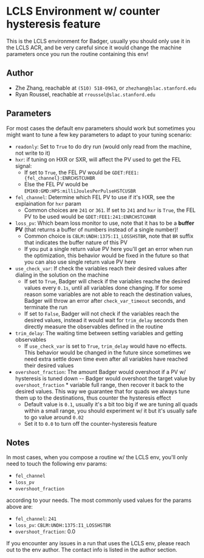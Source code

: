 # LCLS Environment w/ counter hysteresis feature

This is the LCLS environment for Badger, usually you should only use it in the LCLS ACR, and be very careful since it would change the machine parameters once you run the routine containing this env!

## Author

- Zhe Zhang, reachable at `(510) 518-0963`, or `zhezhang@slac.stanford.edu`
- Ryan Roussel, reachable at `rroussel@slac.stanford.edu`

## Parameters

For most cases the default env parameters should work but sometimes you might want to tune a few key parameters to adapt to your tuning scenario:

- `readonly`: Set to `True` to do dry run (would only read from the machine, not write to it)
- `hxr`: if tuning on HXR or SXR, will affect the PV used to get the FEL signal:
    - If set to `True`, the FEL PV would be `GDET:FEE1:{fel_channel}:ENRCHSTCUHBR`
    - Else the FEL PV would be `EM1K0:GMD:HPS:milliJoulesPerPulseHSTCUSBR`
- `fel_channel`: Determine which FEL PV to use if it's HXR, see the explaination for `hxr` param
    - Common choices are `241` or `361`. If set to `241` and `hxr` is `True`, the FEL PV to be
      used would be `GDET:FEE1:241:ENRCHSTCUHBR`
- `loss_pv`: Which beam loss monitor to use, note that it has to be a **buffer PV** (that returns a buffer of numbers instead of a single number)!
    - Common choice is `CBLM:UNDH:1375:I1_LOSSHSTBR`, note that `BR` suffix that indicates the buffer nature of this PV
    - If you put a single return value PV here you'll get an error when run the optimization, this behavior would be fixed in the future so that you can also use single return value PV here
- `use_check_var`: If check the variables reach their desired values after dialing in the solution on the machine
    - If set to `True`, Badger will check if the variables reache the desired values every `0.1s`, until all variables done changing. If for some reason some variables are not able to reach the destination values, Badger will throw an error after `check_var_timeout` seconds, and terminate the run
    - If set to `False`, Badger will not check if the variables reach the desired values, instead it would wait for `trim_delay` seconds then directly measure the observables defined in the routine
- `trim_delay`: The waiting time between setting variables and getting observables
    - If `use_check_var` is set to `True`, `trim_delay` would have no effects. This behavior would be changed in the future since sometimes we need extra settle down time even after all variables have reached their desired values
- `overshoot_fraction`: The amount Badger would overshoot if a PV w/ hysteresis is tuned down -- Badger would overshoot the target value by `overshoot_fraction` * variable full range, then recover it back to the desired values. This way we guarantee that for quads we always tune them up to the destinations, thus counter the hysteresis effect
    - Default value is `0.1`, usually it's a bit too big if we are tuning all quads within a small range, you should experiment w/ it but it's usually safe to go value around `0.02`
    - Set it to `0.0` to turn off the counter-hysteresis feature

## Notes

In most cases, when you compose a routine w/ the LCLS env, you'll only need to touch the following env params:

- `fel_channel`
- `loss_pv`
- `overshoot_fraction`

according to your needs. The most commonly used values for the params above are:

- `fel_channel`: `241`
- `loss_pv`: `CBLM:UNDH:1375:I1_LOSSHSTBR`
- `overshoot_fraction`: 0.0

If you encounter any issues in a run that uses the LCLS env, please reach out to the env author. The contact info is listed in the author section.
